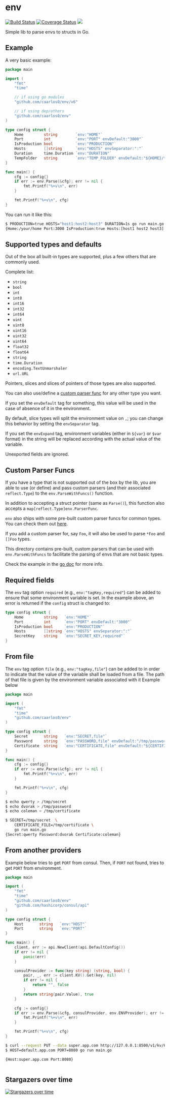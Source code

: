 # env

[![Build Status](https://img.shields.io/travis/caarlos0/env.svg?logo=travis&style=for-the-badge)](https://travis-ci.org/caarlos0/env)
[![Coverage Status](https://img.shields.io/codecov/c/gh/caarlos0/env.svg?logo=codecov&style=for-the-badge)](https://codecov.io/gh/caarlos0/env)
[![](http://img.shields.io/badge/godoc-reference-5272B4.svg?style=for-the-badge)](http://godoc.org/github.com/caarlos0/env)

Simple lib to parse envs to structs in Go.

## Example

A very basic example:

```go
package main

import (
	"fmt"
	"time"

	// if using go modules
	"github.com/caarlos0/env/v6"

	// if using dep/others
	"github.com/caarlos0/env"
)

type config struct {
	Home         string        `env:"HOME"`
	Port         int           `env:"PORT" envDefault:"3000"`
	IsProduction bool          `env:"PRODUCTION"`
	Hosts        []string      `env:"HOSTS" envSeparator:":"`
	Duration     time.Duration `env:"DURATION"`
	TempFolder   string        `env:"TEMP_FOLDER" envDefault:"${HOME}/tmp" envExpand:"true"`
}

func main() {
	cfg := config{}
	if err := env.Parse(&cfg); err != nil {
		fmt.Printf("%+v\n", err)
	}

	fmt.Printf("%+v\n", cfg)
}
```

You can run it like this:

```sh
$ PRODUCTION=true HOSTS="host1:host2:host3" DURATION=1s go run main.go
{Home:/your/home Port:3000 IsProduction:true Hosts:[host1 host2 host3] Duration:1s}
```

## Supported types and defaults

Out of the box all built-in types are supported, plus a few others that
are commonly used.

Complete list:

- `string`
- `bool`
- `int`
- `int8`
- `int16`
- `int32`
- `int64`
- `uint`
- `uint8`
- `uint16`
- `uint32`
- `uint64`
- `float32`
- `float64`
- `string`
- `time.Duration`
- `encoding.TextUnmarshaler`
- `url.URL`

Pointers, slices and slices of pointers of those types are also supported.

You can also use/define a [custom parser func](#custom-parser-funcs) for any
other type you want.

If you set the `envDefault` tag for something, this value will be used in the
case of absence of it in the environment.

By default, slice types will split the environment value on `,`; you can change
this behavior by setting the `envSeparator` tag.

If you set the `envExpand` tag, environment variables (either in `${var}` or
`$var` format) in the string will be replaced according with the actual value
of the variable.

Unexported fields are ignored.

## Custom Parser Funcs

If you have a type that is not supported out of the box by the lib, you are able
to use (or define) and pass custom parsers (and their associated `reflect.Type`)
to the `env.ParseWithFuncs()` function.

In addition to accepting a struct pointer (same as `Parse()`), this function
also accepts a `map[reflect.Type]env.ParserFunc`.

`env` also ships with some pre-built custom parser funcs for common types. You
can check them out [here](parsers/).

If you add a custom parser for, say `Foo`, it will also be used to parse
`*Foo` and `[]Foo` types.

This directory contains pre-built, custom parsers that can be used with `env.ParseWithFuncs`
to facilitate the parsing of envs that are not basic types.

Check the example in the [go doc](http://godoc.org/github.com/caarlos0/env)
for more info.

## Required fields

The `env` tag option `required` (e.g., `env:"tagKey,required"`) can be added
to ensure that some environment variable is set.  In the example above,
an error is returned if the `config` struct is changed to:


```go
type config struct {
    Home         string   `env:"HOME"`
    Port         int      `env:"PORT" envDefault:"3000"`
    IsProduction bool     `env:"PRODUCTION"`
    Hosts        []string `env:"HOSTS" envSeparator:":"`
    SecretKey    string   `env:"SECRET_KEY,required"`
}
```


## From file

The `env` tag option `file` (e.g., `env:"tagKey,file"`) can be added
to in order to indicate that the value of the variable shall be loaded from a file. The path of that file is given
by the environment variable associated with it
Example below

```go
package main

import (
	"fmt"
	"time"
	"github.com/caarlos0/env"
)

type config struct {
	Secret       string   `env:"SECRET,file"`
	Password     string   `env:"PASSWORD,file" envDefault:"/tmp/password"`
	Certificate  string   `env:"CERTIFICATE,file" envDefault:"${CERTIFICATE_FILE}" envExpand:"true"`
}

func main() {
	cfg := config{}
	if err := env.Parse(&cfg); err != nil {
		fmt.Printf("%+v\n", err)
	}

	fmt.Printf("%+v\n", cfg)
}
```

```sh
$ echo qwerty > /tmp/secret
$ echo dvorak > /tmp/password
$ echo coleman > /tmp/certificate

$ SECRET=/tmp/secret  \
	CERTIFICATE_FILE=/tmp/certificate \
	go run main.go
{Secret:qwerty Password:dvorak Certificate:coleman}
```


## From another providers

Example below tries to get `PORT` from consul. Then, if `PORT` not found, tries to get `PORT` from environment.

```go
package main

import (
	"fmt"
	"time"
	"github.com/caarlos0/env"
    "github.com/hashicorp/consul/api"
)

type config struct {
    Host       string   `env:"HOST"`
	Port       string   `env:"PORT"`
}

func main() {
    client, err := api.NewClient(api.DefaultConfig())
    if err != nil {
        panic(err)
    }

	consulProvider := func(key string) (string, bool) {
		pair, _, err := client.KV().Get(key, nil)
		if err != nil {
			return "", false
		}
		return string(pair.Value), true
	}

	cfg := config{}
	if err := env.Parse(&cfg, consulProvider, env.ENVProvider); err != nil {
		fmt.Printf("%+v\n", err)
	}

	fmt.Printf("%+v\n", cfg)
}
```

```bash
$ curl --request PUT --data super.app.com http://127.0.0.1:8500/v1/kv/HOST
$ HOST=default.app.com PORT=8080 go run main.go

{Host:super.app.com Port:8080}



```

## Stargazers over time

[![Stargazers over time](https://starchart.cc/caarlos0/env.svg)](https://starchart.cc/caarlos0/env)
